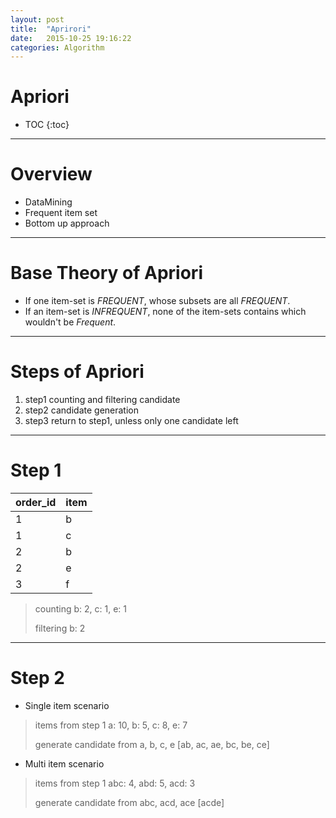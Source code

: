 ```yaml
---
layout: post
title:  "Aprirori"
date:   2015-10-25 19:16:22
categories: Algorithm
---
```


# Apriori
* TOC
{:toc}

---

# Overview

- DataMining
- Frequent item set
- Bottom up approach

---

# Base Theory of Apriori

- If one item-set is *FREQUENT*, whose subsets are all *FREQUENT*.
- If an item-set is *INFREQUENT*, none of the item-sets contains which wouldn't be *Frequent*.

---

# Steps of Apriori

1. step1 counting and filtering candidate
2. step2 candidate generation
3. step3 return to step1, unless only one candidate left

---

# Step 1

| order_id | item |
| -------- | ---- |
| 1        | b    |
| 1        | c    |
| 2        | b    |
| 2        | e    |
| 3        | f    |


> counting
> b: 2, c: 1, e: 1
> 
> filtering
> b: 2

---

# Step 2

- Single item scenario

> items from step 1
> a: 10, b: 5, c: 8, e: 7
> 
> generate candidate from a, b, c, e
> [ab, ac, ae, bc, be, ce]

- Multi item scenario

> items from step 1
> abc: 4, abd: 5, acd: 3
> 
> generate candidate from abc, acd, ace
> [acde]
